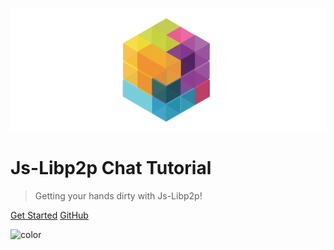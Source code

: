 ![logo](media/libp2p.png ':size=500')

# Js-Libp2p Chat Tutorial

> Getting your hands dirty with Js-Libp2p!

[Get Started](README.md)
[GitHub](https://github.com/shresthagrawal/learnp2p)

<!-- Overwrite Background Image with black -->

![color](#FFFFFF)
